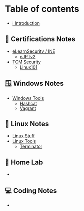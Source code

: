 # Table of contents

* [ℹ Introduction](README.md)

## 📝 Certifications Notes

* [eLearnSecurity / INE](certifications-notes/elearnsecurity-ine/README.md)
  * [eJPTv2](https://syselement.gitbook.io/ine/courses/ejpt)
* [TCM Security](certifications-notes/tcmsecurity/README.md)
  * [Linux101](https://syselement.gitbook.io/tcm-sec/courses/linux-101)

## 🪟 Windows Notes

* [Windows Tools](windows-notes/Tools/README.md)
  * [Hashcat](windows-notes/Tools/hashcat_win.md)
  * [Vagrant](windows-notes/Tools/vagrant_win.md)
  

## 🐧 Linux Notes

* [Linux Stuff](linux-notes/linuxstuff.md)
* [Linux Tools](linux-notes/Tools/README.md)
  * [Terminator](linux-notes/Tools/Terminator_Shortcuts.md)

## 🔬 Home Lab

* 

## 💻 Coding Notes

* 
